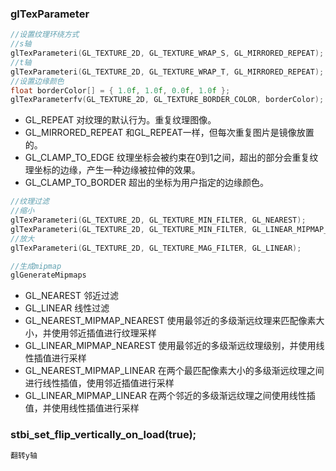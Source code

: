 

### glTexParameter
```c
//设置纹理环绕方式
//s轴
glTexParameteri(GL_TEXTURE_2D, GL_TEXTURE_WRAP_S, GL_MIRRORED_REPEAT);
//t轴
glTexParameteri(GL_TEXTURE_2D, GL_TEXTURE_WRAP_T, GL_MIRRORED_REPEAT);
//设置边缘颜色
float borderColor[] = { 1.0f, 1.0f, 0.0f, 1.0f };
glTexParameterfv(GL_TEXTURE_2D, GL_TEXTURE_BORDER_COLOR, borderColor);

```

+ GL_REPEAT	对纹理的默认行为。重复纹理图像。
+ GL_MIRRORED_REPEAT	和GL_REPEAT一样，但每次重复图片是镜像放置的。
+ GL_CLAMP_TO_EDGE	纹理坐标会被约束在0到1之间，超出的部分会重复纹理坐标的边缘，产生一种边缘被拉伸的效果。
+ GL_CLAMP_TO_BORDER	超出的坐标为用户指定的边缘颜色。

```c
//纹理过滤
//缩小
glTexParameteri(GL_TEXTURE_2D, GL_TEXTURE_MIN_FILTER, GL_NEAREST);
glTexParameteri(GL_TEXTURE_2D, GL_TEXTURE_MIN_FILTER, GL_LINEAR_MIPMAP_LINEAR);
//放大
glTexParameteri(GL_TEXTURE_2D, GL_TEXTURE_MAG_FILTER, GL_LINEAR);

//生成mipmap
glGenerateMipmaps

```
+ GL_NEAREST 邻近过滤
+ GL_LINEAR 线性过滤
+ GL_NEAREST_MIPMAP_NEAREST	使用最邻近的多级渐远纹理来匹配像素大小，并使用邻近插值进行纹理采样
+ GL_LINEAR_MIPMAP_NEAREST	使用最邻近的多级渐远纹理级别，并使用线性插值进行采样
+ GL_NEAREST_MIPMAP_LINEAR	在两个最匹配像素大小的多级渐远纹理之间进行线性插值，使用邻近插值进行采样
+ GL_LINEAR_MIPMAP_LINEAR	在两个邻近的多级渐远纹理之间使用线性插值，并使用线性插值进行采样

### stbi_set_flip_vertically_on_load(true);
```c
翻转y轴
```

